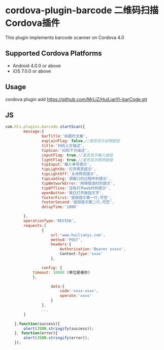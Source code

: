 # cordova-plugin-barcode 二维码扫描Cordova插件

This plugin implements barcode scanner on Cordova 4.0

## Supported Cordova Platforms

* Android 4.0.0 or above
* iOS 7.0.0 or above

## Usage
cordova plugin add https://github.com/MrLiZ/HuiLianYi-barCode.git

## JS 
``` js
com.hls.plugins.barcode.startScan({
        message:{
                barTitle:'标题栏文案',
                explainFlag: false,//是否显示说明按钮
                title:'扫码上方描述',
                tipScan:'扫码下方描述',
                inputFlag: true,//是否显示输入按钮
                lightFlag: true,//是否显示照亮按钮
                tipInput:'输入单号提示',
                tipLightOn:'打开照亮提示',
                tipLightOff:'关闭照亮提示',
                tipLoading:'调接口的过程中的提示',
                tipNetworkError:'网络错误时的提示',
                tipOffline:'没有打开web时的提示',
                openButton:'我已打开按钮文字',
                footerFirst:'底部提示第一行,可空',
                footerSecond:'底部提示第二行,可空',
                delayTime:'1000'

        },
        operationType:'REVIEW',
        requests:[
                {
                    url:'www.huilianyi.com',
                    method:'POST',
                    headers:{
                        Authorization:'Bearer xxxxx',
                        Content-Type:'xxxx'
                    },

	            config: {
			timeout: 10000 (单位是毫秒)
		    },

                    data:{
                        code:'xxxx-xxxx',
                        operate:'xxxx'
                    }
                },
                ...
        ]

    },function(success){
        alert(JSON.stringify(success));
    }, function(error){
        alert(JSON.stringify(error));   
    });
```






